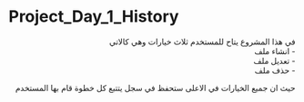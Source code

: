 # Project_Day_1_History

<div dir=rtl>
في هذا المشروع يتاح للمستخدم ثلاث خيارات وهي كالاتي
<br>
- انشاء ملف
<br>
- تعديل ملف
<br>
- حذف ملف
<br>


حيث ان جميع الخيارات في الاعلى ستحفظ في سجل يتتبع كل خطوة قام بها المستخدم 

</div>
<br>
